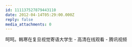 ```yaml
---
id: 111137527879443110
date: 2012-04-14T05:29:00.000Z
reply: false
media_attachments: 0
---
```


呵呵。韩寒在复旦视觉寄语大学生 - 高清在线观看 - 腾讯视频 ​​​​

